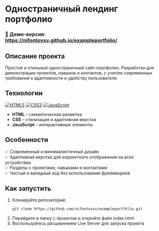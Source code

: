 # Одностраничный лендинг портфолио

### 🚀 Демо-версия: https://nifontovsv.github.io/exampleportfolio/

## Описание проекта

Простой и стильный одностраничный сайт-портфолио. Разработан для демонстрации проектов, навыков и контактов, с учетом современных требований к адаптивности и удобству пользователя.

## Технологии

[![HTML5](https://img.shields.io/static/v1?label=&message=HTML5&color=E34F26&logo=html5&logoColor=FFFFFF)](https://html.spec.whatwg.org/) [![CSS3](https://img.shields.io/static/v1?label=&message=CSS3&color=1572B6&logo=css3&logoColor=FFFFFF)](https://developer.mozilla.org/en-US/docs/Web/CSS) [![JavaScript](https://img.shields.io/static/v1?label=&message=JavaScript&color=F7DF1E&logo=javascript&logoColor=000000)](https://developer.mozilla.org/en-US/docs/Web/JavaScript)

- **HTML** – семантическая разметка
- **CSS** – стилизация и адаптивная верстка
- **JavaScript** – интерактивные элементы

## Особенности

✅ Современный и минималистичный дизайн  
✅ Адаптивная верстка для корректного отображения на всех устройствах  
✅ Разделы с проектами, навыками и контактами  
✅ Чистый и валидный код без использования фреймворков

## Как запустить

1. Клонируйте репозиторий:
   ```bash
   git clone https://github.com/nifontovsv/exampleportfolio.git
   ```
2. Перейдите в папку с проектом и откройте файл index.html
3. Bоспользуйтесь расширением Live Server для запуска проекта
